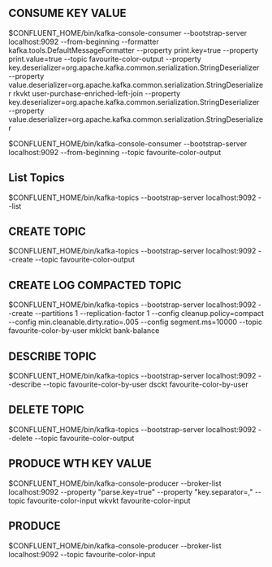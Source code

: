 
## CONSUME KEY VALUE
$CONFLUENT_HOME/bin/kafka-console-consumer --bootstrap-server localhost:9092 --from-beginning --formatter kafka.tools.DefaultMessageFormatter --property print.key=true --property print.value=true --topic favourite-color-output --property key.deserializer=org.apache.kafka.common.serialization.StringDeserializer --property value.deserializer=org.apache.kafka.common.serialization.StringDeserializer
rkvkt user-purchase-enriched-left-join --property key.deserializer=org.apache.kafka.common.serialization.StringDeserializer --property value.deserializer=org.apache.kafka.common.serialization.StringDeserializer


$CONFLUENT_HOME/bin/kafka-console-consumer --bootstrap-server localhost:9092 --from-beginning --topic favourite-color-output

## List Topics
$CONFLUENT_HOME/bin/kafka-topics --bootstrap-server localhost:9092 --list

## CREATE TOPIC
$CONFLUENT_HOME/bin/kafka-topics --bootstrap-server localhost:9092 --create --topic favourite-color-output

## CREATE LOG COMPACTED TOPIC
$CONFLUENT_HOME/bin/kafka-topics --bootstrap-server localhost:9092 --create --partitions 1 --replication-factor 1 --config cleanup.policy=compact --config min.cleanable.dirty.ratio=.005 --config segment.ms=10000 --topic favourite-color-by-user
mklckt bank-balance 

## DESCRIBE TOPIC
$CONFLUENT_HOME/bin/kafka-topics --bootstrap-server localhost:9092 --describe --topic favourite-color-by-user
dsckt favourite-color-by-user 

## DELETE TOPIC
$CONFLUENT_HOME/bin/kafka-topics --bootstrap-server localhost:9092 --delete --topic favourite-color-output 

## PRODUCE WTH KEY VALUE
$CONFLUENT_HOME/bin/kafka-console-producer --broker-list localhost:9092 --property "parse.key=true" --property "key.separator=," --topic favourite-color-input 
wkvkt favourite-color-input

## PRODUCE 
$CONFLUENT_HOME/bin/kafka-console-producer --broker-list localhost:9092 --topic favourite-color-input 